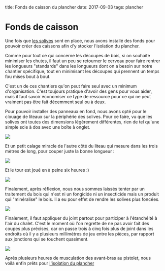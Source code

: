 title: Fonds de caisson du plancher
date: 2017-09-03
tags: plancher

# Fonds de caisson

Une fois que [les solives]({filename}/chalet/plancher_solives.md) sont en place, nous avons installé des fonds pour pouvoir créer des caissons afin d'y stocker l'isolation du plancher.

Comme pour tout ce qui concerne les découpes de bois, si on souhaite minimiser les chutes, il faut un peu se retourner le cerveau pour faire rentrer les longueurs "standards" dans les longueurs dont on a besoin sur notre chantier spécifique, tout en minimisant les découpes qui prennent un temps fou mises bout à bout.

C'est un de ces chantiers qu'on peut faire seul avec un minimum d'organisation. C'est toujours pratique d'avoir des gens pour vous aider, mais il faut savoir économiser ce type de ressource pour ce qui ne peut vraiment pas être fait décemment seul ou à deux.

Pour pouvoir installer des panneaux en fond, nous avons opté pour le clouage de liteaux sur la périphérie des solives. Pour ce faire, vu que les solives ont toutes des dimensions légèrement différentes, rien de tel qu'une simple scie à dos avec une boîte à onglet.

<img src="images/chalet/plancher/coupe_liteaux1.JPG"/>

Et un petit calage miracle de l'autre côté du liteau qui mesure dans les trois mètres de long, pour couper juste la bonne longueur :

<img src="images/chalet/plancher/coupe_liteaux2.JPG"/>

Et le tour est joué en à peine six heures :)

<img src="images/chalet/plancher/rendu_liteaux.JPG"/>

Finalement, après réflexion, nous nous sommes laissés tenter par un traitement du bois qui n'est ni un fongicide ni un insecticide mais un produit qui "minéralise" le bois. Il a eu pour effet de rendre les solives plus foncées.

<img src="images/chalet/plancher/caisson_traitement.JPG"/>

Finalement, il faut appliquer du joint partout pour participer à l'étanchéité à l'air du chalet. C'est le moment où l'on regrette de ne pas avoir fait des coupes plus précises, car on passe trois à cinq fois plus de joint dans les endroits où il y a plusieurs millimètres de jeu entre les pièces, par rapport aux jonctions qui se touchent quasiment.

<img src="images/chalet/plancher/joints.JPG"/>

Après plusieurs heures de musculation des avant-bras au pistolet, nous voilà enfin prêts pour [l'isolation du plancher]({filename}/chalet/plancher_isolation.md)
